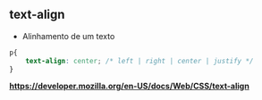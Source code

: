 ## text-align

* Alinhamento de um texto

```css
p{
    text-align: center; /* left | right | center | justify */
}
```
**https://developer.mozilla.org/en-US/docs/Web/CSS/text-align**
